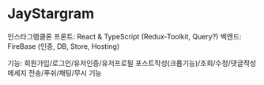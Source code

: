 # JayStargram

인스타그램클론
프론트: React & TypeScript (Redux-Toolkit, Query?)
벡엔드: FireBase (인증, DB, Store, Hosting)

기능: 
회원가입/로그인/유저인증/유저프로필
포스트작성(크롭기능)/조회/수정/댓글작성
메세지 전송/푸쉬/채팅/무시 기능
